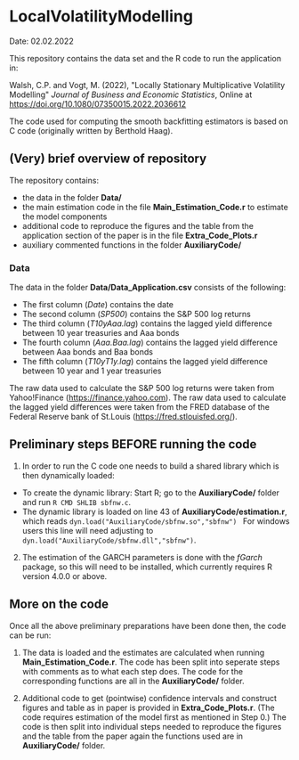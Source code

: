 # LocalVolatilityModelling

Date: 02.02.2022

This repository contains the data set and the R code to run the application in:

Walsh, C.P.  and Vogt, M. (2022), "Locally Stationary Multiplicative Volatility Modelling"
*Journal of Business and Economic Statistics*, Online at https://doi.org/10.1080/07350015.2022.2036612 

The code used for computing the smooth backfitting estimators is based on C code (originally written by Berthold Haag).

## (Very) brief overview of repository

The repository contains:

* the data in the folder **Data/**
* the main estimation code in the file **Main_Estimation_Code.r** to estimate the model components  
* additional code to reproduce the figures and the table from the application section of the paper is in the file **Extra_Code_Plots.r**
* auxiliary commented functions in the folder **AuxiliaryCode/**

### Data 

The data in the folder **Data/Data_Application.csv** consists of the following:

* The first column (*Date*) contains the date 
* The second column (*SP500*) contains the S&P 500 log returns
* The third column (*T10yAaa.lag*) contains the lagged yield difference between 10 year treasuries and Aaa bonds
* The fourth column (*Aaa.Baa.lag*) contains the lagged yield difference between Aaa bonds and Baa bonds
* The fifth column (*T10yT1y.lag*) contains the lagged yield difference between 10 year and 1 year treasuries

The raw data used to calculate the S&P 500 log returns were taken from Yahoo!Finance (https://finance.yahoo.com). The raw data used to calculate the lagged yield differences were taken from the FRED database of the Federal Reserve bank of St.Louis (https://fred.stlouisfed.org/).


## Preliminary steps BEFORE running the code

1. In order to run the C code one needs to build a shared library 
which is then dynamically loaded:
+ To create the dynamic library: Start R; go to 
the **AuxiliaryCode/** folder and run `R CMD SHLIB sbfnw.c`.
+ The dynamic library is loaded on line 43 of 
**AuxiliaryCode/estimation.r**, which reads 
`dyn.load("AuxiliaryCode/sbfnw.so","sbfnw") ` 
For windows users this line will need adjusting to 
`dyn.load("AuxiliaryCode/sbfnw.dll","sbfnw")`. 

2. The estimation of the GARCH parameters is done with the *fGarch* package, so this will need to be installed, which currently requires R version 4.0.0 or above.


## More on the code

Once all the above preliminary preparations have been done then, the code can be run:

1. The data is loaded and the estimates are calculated when running 
**Main_Estimation_Code.r**. The code has been split into seperate steps with comments as to 
what each step does. The code for the corresponding functions are
all in the **AuxiliaryCode/** folder.  

2. Additional code to get (pointwise) confidence intervals and 
construct figures and table as in paper is provided in 
**Extra_Code_Plots.r**. 
(The code requires estimation of the model first as
mentioned in Step 0.) 
The code is then split into individual steps needed to 
reproduce the figures and the table from the paper again the 
functions used are in **AuxiliaryCode/** folder. 
